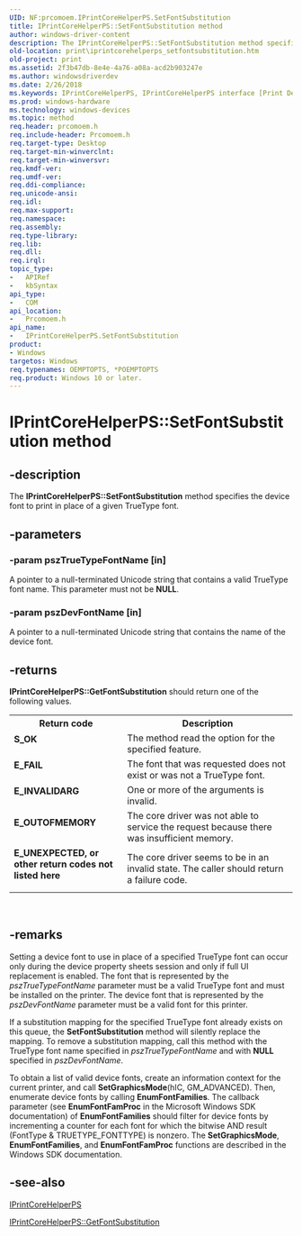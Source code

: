 ```yaml
---
UID: NF:prcomoem.IPrintCoreHelperPS.SetFontSubstitution
title: IPrintCoreHelperPS::SetFontSubstitution method
author: windows-driver-content
description: The IPrintCoreHelperPS::SetFontSubstitution method specifies the device font to print in place of a given TrueType font.
old-location: print\iprintcorehelperps_setfontsubstitution.htm
old-project: print
ms.assetid: 2f3b47db-8e4e-4a76-a08a-acd2b903247e
ms.author: windowsdriverdev
ms.date: 2/26/2018
ms.keywords: IPrintCoreHelperPS, IPrintCoreHelperPS interface [Print Devices], SetFontSubstitution method, IPrintCoreHelperPS::SetFontSubstitution, SetFontSubstitution method [Print Devices], SetFontSubstitution method [Print Devices], IPrintCoreHelperPS interface, SetFontSubstitution,IPrintCoreHelperPS.SetFontSubstitution, prcomoem/IPrintCoreHelperPS::SetFontSubstitution, print.iprintcorehelperps_setfontsubstitution, print_unidrv-pscript_allplugins_53cc5ca8-5c27-4fd8-b316-58753a996bda.xml
ms.prod: windows-hardware
ms.technology: windows-devices
ms.topic: method
req.header: prcomoem.h
req.include-header: Prcomoem.h
req.target-type: Desktop
req.target-min-winverclnt: 
req.target-min-winversvr: 
req.kmdf-ver: 
req.umdf-ver: 
req.ddi-compliance: 
req.unicode-ansi: 
req.idl: 
req.max-support: 
req.namespace: 
req.assembly: 
req.type-library: 
req.lib: 
req.dll: 
req.irql: 
topic_type:
-	APIRef
-	kbSyntax
api_type:
-	COM
api_location:
-	Prcomoem.h
api_name:
-	IPrintCoreHelperPS.SetFontSubstitution
product:
- Windows
targetos: Windows
req.typenames: OEMPTOPTS, *POEMPTOPTS
req.product: Windows 10 or later.
---
```


# IPrintCoreHelperPS::SetFontSubstitution method


## -description


The <b>IPrintCoreHelperPS::SetFontSubstitution</b> method specifies the device font to print in place of a given TrueType font. 


## -parameters




### -param pszTrueTypeFontName [in]

A pointer to a null-terminated Unicode string that contains a valid TrueType font name. This parameter must not be <b>NULL</b>.


### -param pszDevFontName [in]

A pointer to a null-terminated Unicode string that contains the name of the device font. 


## -returns



<b>IPrintCoreHelperPS::GetFontSubstitution</b> should return one of the following values.

<table>
<tr>
<th>Return code</th>
<th>Description</th>
</tr>
<tr>
<td width="40%">
<dl>
<dt><b>S_OK</b></dt>
</dl>
</td>
<td width="60%">
The method read the option for the specified feature.

</td>
</tr>
<tr>
<td width="40%">
<dl>
<dt><b>E_FAIL</b></dt>
</dl>
</td>
<td width="60%">
The font that was requested does not exist or was not a TrueType font.

</td>
</tr>
<tr>
<td width="40%">
<dl>
<dt><b>E_INVALIDARG</b></dt>
</dl>
</td>
<td width="60%">
One or more of the arguments is invalid.

</td>
</tr>
<tr>
<td width="40%">
<dl>
<dt><b>E_OUTOFMEMORY</b></dt>
</dl>
</td>
<td width="60%">
The core driver was not able to service the request because there was insufficient memory.

</td>
</tr>
<tr>
<td width="40%">
<dl>
<dt><b>E_UNEXPECTED, or other return codes not listed here</b></dt>
</dl>
</td>
<td width="60%">
The core driver seems to be in an invalid state. The caller should return a failure code.

</td>
</tr>
</table>
 




## -remarks



Setting a device font to use in place of a specified TrueType font can occur only during the device property sheets session and only if full UI replacement is enabled. The font that is represented by the <i>pszTrueTypeFontName</i> parameter must be a valid TrueType font and must be installed on the printer. The device font that is represented by the <i>pszDevFontName</i> parameter must be a valid font for this printer.

If a substitution mapping for the specified TrueType font already exists on this queue, the <b>SetFontSubstitution</b> method will silently replace the mapping. To remove a substitution mapping, call this method with the TrueType font name specified in <i>pszTrueTypeFontName</i> and with <b>NULL</b> specified in <i>pszDevFontName</i>.

To obtain a list of valid device fonts, create an information context for the current printer, and call <b>SetGraphicsMode</b>(hIC, GM_ADVANCED). Then, enumerate device fonts by calling <b>EnumFontFamilies</b>. The callback parameter (see <b>EnumFontFamProc</b> in the Microsoft Windows SDK documentation) of <b>EnumFontFamilies</b> should filter for device fonts by incrementing a counter for each font for which the bitwise AND result (FontType &amp; TRUETYPE_FONTTYPE) is nonzero. The <b>SetGraphicsMode</b>, <b>EnumFontFamilies</b>, and <b>EnumFontFamProc</b> functions are described in the Windows SDK documentation.




## -see-also




<a href="https://msdn.microsoft.com/2be594f1-1eb1-42e0-a345-ee7edf4d96dd">IPrintCoreHelperPS</a>



<a href="https://msdn.microsoft.com/library/windows/hardware/ff552896">IPrintCoreHelperPS::GetFontSubstitution</a>
 

 

